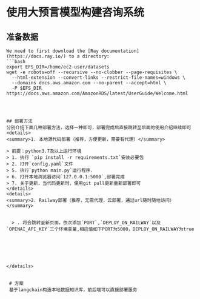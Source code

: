 # 使用大预言模型构建咨询系统
## 准备数据
```
We need to first download the [Ray documentation](https://docs.ray.io/) to a directory:
```bash
export EFS_DIR=/home/ec2-user/datasets
wget -e robots=off --recursive --no-clobber --page-requisites \
  --html-extension --convert-links --restrict-file-names=windows \
  --domains docs.aws.amazon.com --no-parent --accept=html \
  -P $EFS_DIR https://docs.aws.amazon.com/AmazonRDS/latest/UserGuide/Welcome.html
```
```

 

## 部署方法
分别介绍下面几种部署方法，选择一种即可，部署完成后直接跳转至后面的使用介绍继续即可
<details>
<summary>1. 本地源代码部署（推荐，方便更新，需要有代理）</summary>

> 前提：python3.7及以上运行环境
> 1. 执行 `pip install -r requirements.txt`安装必要包
> 2. 打开`config.yaml`文件
> 5. 执行`python main.py`运行程序.
> 6. 打开本地浏览器访问`127.0.0.1:5000`,部署完成
> 7. 关于更新，当代码更新时，使用git pull更新重新部署即可  
</details>
<details>
<summary>2. Railway部署（推荐，无需代理，云部署，通过url随时随地访问）</summary>  
  
 
  > . 将会跳转至新页面，依次添加`PORT`,`DEPLOY_ON_RAILWAY`以及`OPENAI_API_KEY`三个环境变量,相应值如下PORT为5000，DEPLOY_ON_RAILWAY为true




 
  
</details>


 # 方案
 基于langchain构造本地数据知识库，前后端可以直接部署服务